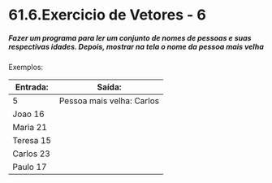 # 61.6.Exercicio de Vetores - 6
##### Fazer um programa para ler um conjunto de nomes de pessoas e suas respectivas idades. Depois, mostrar na tela o nome da pessoa mais velha

Exemplos:

| Entrada:  | Saída:                    |
|-----------|---------------------------|
| 5         | Pessoa mais velha: Carlos |
| Joao 16   | 
| Maria 21  |
| Teresa 15 |
| Carlos 23 |
| Paulo 17  |